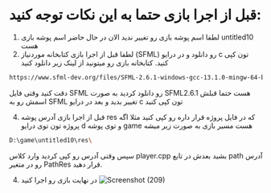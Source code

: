 # قبل از اجرا بازی حتما به این نکات توجه کنید:

1. لطفا اسم پوشه بازی رو تغییر ندید الان در حال حاضر اسم پوشه بازی untitled10 هست
2. لطفا قبل از اجرا بازی کتابخانه موردنیاز (SFML) رو دانلود و در درایو c تون کپی کنید. کتابخانه بازی رو میتونید از لینک زیر دانلود کنید
 ```bash
https://www.sfml-dev.org/files/SFML-2.6.1-windows-gcc-13.1.0-mingw-64-bit.zip
```
دقت کنید وقتی فایل SFML رو دانلود کردید به صورت SFML2.6.1 هست حتما قبلش اسمش رو به SFML تغییر بدید و بعد در درایو c تون کپی کنید

4. قبل از اجرا بازی آدرس پوشه res که در فایل پروژه قرار داره رو کپی کنید مثلا اگه پروژه تون توی درایو d و توی پوشه game هست مسیر بازی به صورت زیر میشه
```bash
D:\game\untitled10\res\
```
سپس وقتی آدرس رو کپی کردید وارد کلاس player.cpp بشید بعدش در تابع path آدرس رو در متغیر PathRes قرار دهید.

4. در نهایت بازی رو اجرا کنید
![Screenshot (209)](https://github.com/DrMrand/amir-dopingi/assets/174233441/106abfa1-ef89-4fa7-b6a0-22d63767c144)
